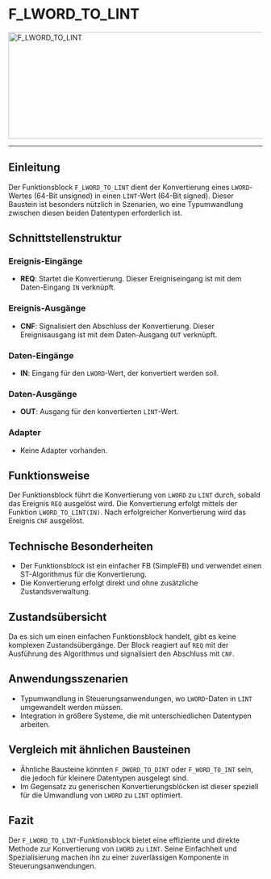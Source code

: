 # F_LWORD_TO_LINT

<img width="1450" height="211" alt="F_LWORD_TO_LINT" src="https://github.com/user-attachments/assets/af814d4f-020f-4276-840f-113fb63e2f16" />

* * * * * * * * * *
## Einleitung
Der Funktionsblock `F_LWORD_TO_LINT` dient der Konvertierung eines `LWORD`-Wertes (64-Bit unsigned) in einen `LINT`-Wert (64-Bit signed). Dieser Baustein ist besonders nützlich in Szenarien, wo eine Typumwandlung zwischen diesen beiden Datentypen erforderlich ist.

## Schnittstellenstruktur

### **Ereignis-Eingänge**
- **REQ**: Startet die Konvertierung. Dieser Ereigniseingang ist mit dem Daten-Eingang `IN` verknüpft.

### **Ereignis-Ausgänge**
- **CNF**: Signalisiert den Abschluss der Konvertierung. Dieser Ereignisausgang ist mit dem Daten-Ausgang `OUT` verknüpft.

### **Daten-Eingänge**
- **IN**: Eingang für den `LWORD`-Wert, der konvertiert werden soll.

### **Daten-Ausgänge**
- **OUT**: Ausgang für den konvertierten `LINT`-Wert.

### **Adapter**
- Keine Adapter vorhanden.

## Funktionsweise
Der Funktionsblock führt die Konvertierung von `LWORD` zu `LINT` durch, sobald das Ereignis `REQ` ausgelöst wird. Die Konvertierung erfolgt mittels der Funktion `LWORD_TO_LINT(IN)`. Nach erfolgreicher Konvertierung wird das Ereignis `CNF` ausgelöst.

## Technische Besonderheiten
- Der Funktionsblock ist ein einfacher FB (SimpleFB) und verwendet einen ST-Algorithmus für die Konvertierung.
- Die Konvertierung erfolgt direkt und ohne zusätzliche Zustandsverwaltung.

## Zustandsübersicht
Da es sich um einen einfachen Funktionsblock handelt, gibt es keine komplexen Zustandsübergänge. Der Block reagiert auf `REQ` mit der Ausführung des Algorithmus und signalisiert den Abschluss mit `CNF`.

## Anwendungsszenarien
- Typumwandlung in Steuerungsanwendungen, wo `LWORD`-Daten in `LINT` umgewandelt werden müssen.
- Integration in größere Systeme, die mit unterschiedlichen Datentypen arbeiten.

## Vergleich mit ähnlichen Bausteinen
- Ähnliche Bausteine könnten `F_DWORD_TO_DINT` oder `F_WORD_TO_INT` sein, die jedoch für kleinere Datentypen ausgelegt sind.
- Im Gegensatz zu generischen Konvertierungsblöcken ist dieser speziell für die Umwandlung von `LWORD` zu `LINT` optimiert.

## Fazit
Der `F_LWORD_TO_LINT`-Funktionsblock bietet eine effiziente und direkte Methode zur Konvertierung von `LWORD` zu `LINT`. Seine Einfachheit und Spezialisierung machen ihn zu einer zuverlässigen Komponente in Steuerungsanwendungen.
